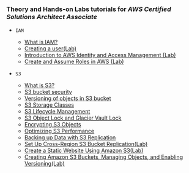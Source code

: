 ### Theory and Hands-on Labs tutorials for _AWS Certified Solutions Architect Associate_

-   `IAM`

    -   [What is IAM?](https://github.com/iayushhb/solutions_architect-associate/blob/main/Identity-and-Access-Management/IAM.md)
    -   [Creating a user(Lab)](https://github.com/iayushhb/solutions_architect-associate/blob/main/Identity-and-Access-Management/IAM-Lab-1.md)
    -   [Introduction to AWS Identity and Access Management (Lab)](https://github.com/iayushhb/solutions_architect-associate/blob/main/Identity-and-Access-Management/IAM-Lab-2.md)
    -   [Create and Assume Roles in AWS (Lab)](https://github.com/iayushhb/solutions_architect-associate/blob/main/Identity-and-Access-Management/IAM-Lab-3.md)

-   `S3`
    -   [What is S3?](https://github.com/iayushhb/solutions_architect-associate/blob/main/Simple-Storage-Service/S3.md)
    -   [S3 bucket security](https://github.com/iayushhb/solutions_architect-associate/blob/main/Simple-Storage-Service/S3.md)
    -   [Versioning of objects in S3 bucket](https://github.com/iayushhb/solutions_architect-associate/blob/main/Simple-Storage-Service/S3-versioning.md)
    -   [S3 Storage Classes](https://github.com/iayushhb/solutions_architect-associate/blob/main/Simple-Storage-Service/S3-storage-classes.md)
    -   [S3 Lifecycle Management](https://github.com/iayushhb/solutions_architect-associate/blob/main/Simple-Storage-Service/S3-lifecycle-managements.md)
    -   [S3 Object Lock and Glacier Vault Lock](https://github.com/iayushhb/solutions_architect-associate/blob/main/Simple-Storage-Service/S3-objectlockNglacierlock.md)
    -   [Encrypting S3 Objects](https://github.com/iayushhb/solutions_architect-associate/blob/main/Simple-Storage-Service/S3-object-encryption.md)
    - [Optimizing S3 Performance](https://github.com/iayushhb/solutions_architect-associate/blob/main/Simple-Storage-Service/Optimizing-S3-performance.md)
    - [Backing up Data with S3 Replication](https://github.com/iayushhb/solutions_architect-associate/blob/main/Simple-Storage-Service/S3-replication.md)
    - [Set Up Cross-Region S3 Bucket Replication(Lab)](https://github.com/iayushhb/solutions_architect-associate/blob/main/Simple-Storage-Service/Cross-Region-Replication-Demo.md)
    -   [Create a Static Website Using Amazon S3(Lab)](https://github.com/iayushhb/solutions_architect-associate/blob/main/Simple-Storage-Service/Static-Website-S3.md)
    - [Creating Amazon S3 Buckets, Managing Objects, and Enabling Versioning(Lab)](https://github.com/iayushhb/solutions_architect-associate/blob/main/Simple-Storage-Service/Bucket-creation%2CManaging-Objects%2CEnabling-Versioning.md)